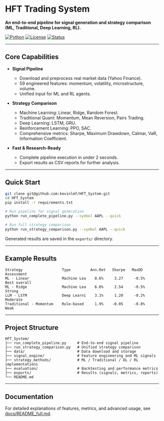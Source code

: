 # HFT Trading System

**An end-to-end pipeline for signal generation and strategy comparison (ML, Traditional, Deep Learning, RL).**

[![Python](https://img.shields.io/badge/Python-3.8+-blue.svg)](https://www.python.org/)
[![License](https://img.shields.io/badge/License-MIT-green.svg)](LICENSE)
[![Status](https://img.shields.io/badge/Status-Active-brightgreen.svg)]()

---

## Core Capabilities

- **Signal Pipeline**  
  - Download and preprocess real market data (Yahoo Finance).  
  - 59 engineered features: momentum, volatility, microstructure, volume.  
  - Unified input for ML and RL agents.  

- **Strategy Comparison**  
  - Machine Learning: Linear, Ridge, Random Forest.  
  - Traditional Quant: Momentum, Mean Reversion, Pairs Trading.  
  - Deep Learning: LSTM, GRU.  
  - Reinforcement Learning: PPO, SAC.  
  - Comprehensive metrics: Sharpe, Maximum Drawdown, Calmar, VaR, Information Coefficient.  

- **Fast & Research-Ready**  
  - Complete pipeline execution in under 2 seconds.  
  - Export results as CSV reports for further analysis.  

---

## Quick Start

```bash
git clone git@github.com:kevinlmf/HFT_System.git
cd HFT_System
pip install -r requirements.txt

# Run pipeline for signal generation
python run_complete_pipeline.py --symbol AAPL --quick

# Run full strategy comparison
python run_strategy_comparison.py --symbol AAPL --quick
```

Generated results are saved in the `exports/` directory.

---

## Example Results

```
Strategy                  Type         Ann.Ret   Sharpe   MaxDD   Assessment
ML - Linear               Machine Lea    8.6%     3.27     -0.5%   Best overall
ML - Ridge                Machine Lea    6.8%     2.54     -0.5%   Strong
LLM - LSTM                Deep Learni    3.1%     1.20     -0.2%   Moderate
Traditional - Momentum    Rule-based     1.9%    -0.05     -0.8%   Weak
```

---

## Project Structure

```
HFT_System/
├── run_complete_pipeline.py     # End-to-end signal pipeline
├── run_strategy_comparison.py   # Unified strategy comparison
├── data/                        # Data download and storage
├── signal_engine/               # Feature engineering and ML signals
├── strategy_methods/            # ML / Traditional / DL / RL implementations
├── evaluation/                  # Backtesting and performance metrics
├── exports/                     # Results (signals, metrics, reports)
└── README.md
```

---

## Documentation

For detailed explanations of features, metrics, and advanced usage, see  
[docs/README_full.md](docs/README_full.md).
